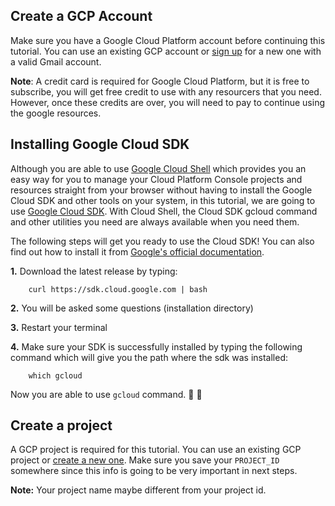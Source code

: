 ## Create a GCP Account

Make sure you have a Google Cloud Platform account before continuing this tutorial. You can use an existing GCP account or [sign up](https://console.cloud.google.com/freetrial) for a new one with a valid Gmail account.

**Note**: A credit card is required for Google Cloud Platform, but it is free to subscribe, you will get free credit to use with any resourcers that you need. However, once these credits are over, you will need to pay to continue using the google resources.

## Installing Google Cloud SDK

Although you are able to use [Google Cloud Shell](https://cloud.google.com/shell/docs/) which provides you an easy way for you to manage your Cloud Platform Console projects and resources straight from your browser without having to install the Google Cloud SDK and other tools on your system, in this tutorial, we are going to use [Google Cloud SDK](https://cloud.google.com/sdk/). With Cloud Shell, the Cloud SDK gcloud command and other utilities you need are always available when you need them.

The following steps will get you ready to use the Cloud SDK! You can also find out how to install it from [Google's official documentation](https://cloud.google.com/sdk/docs/quickstarts).

**1.** Download the latest release by typing:

        curl https://sdk.cloud.google.com | bash

**2.** You will be asked some questions (installation directory)

**3.** Restart your terminal

**4.** Make sure your SDK is successfully installed by typing the following command which will give you the path where the sdk was installed:

        which gcloud

Now you are able to use `gcloud` command. :raised_hands: :raised_hands:


## Create a project

A GCP project is required for this tutorial. You can use an existing GCP project or [create a new one](https://console.cloud.google.com/projectcreate?organizationId=0). Make sure you save your `PROJECT_ID` somewhere since this info is going to be very important in next steps.

**Note:** Your project name maybe different from your project id.